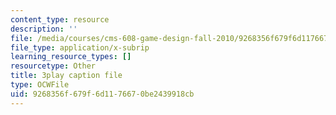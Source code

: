 ```yaml
---
content_type: resource
description: ''
file: /media/courses/cms-608-game-design-fall-2010/9268356f679f6d1176670be2439918cb_68562.srt
file_type: application/x-subrip
learning_resource_types: []
resourcetype: Other
title: 3play caption file
type: OCWFile
uid: 9268356f-679f-6d11-7667-0be2439918cb
---
```

